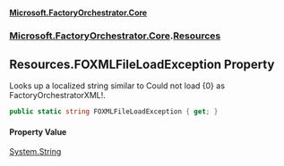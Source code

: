 #### [Microsoft.FactoryOrchestrator.Core](./Microsoft-FactoryOrchestrator-Core.md 'Microsoft.FactoryOrchestrator.Core')
### [Microsoft.FactoryOrchestrator.Core](./Microsoft-FactoryOrchestrator-Core.md 'Microsoft.FactoryOrchestrator.Core').[Resources](./Microsoft-FactoryOrchestrator-Core-Resources.md 'Microsoft.FactoryOrchestrator.Core.Resources')
## Resources.FOXMLFileLoadException Property
Looks up a localized string similar to Could not load {0} as FactoryOrchestratorXML!.  
```csharp
public static string FOXMLFileLoadException { get; }
```
#### Property Value
[System.String](https://docs.microsoft.com/en-us/dotnet/api/System.String 'System.String')  

